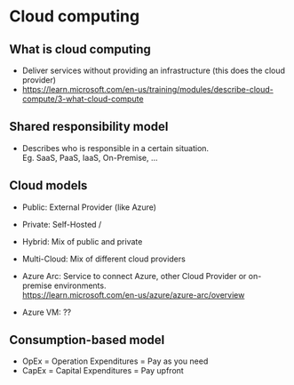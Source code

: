 # Cloud computing

## What is cloud computing

* Deliver services without providing an infrastructure (this does the cloud provider)
* <https://learn.microsoft.com/en-us/training/modules/describe-cloud-compute/3-what-cloud-compute>


## Shared responsibility model

* Describes who is responsible in a certain situation. \
  Eg. SaaS, PaaS, IaaS, On-Premise, ...


## Cloud models

* Public: External Provider (like Azure)
* Private: Self-Hosted / 
* Hybrid: Mix of public and private

* Multi-Cloud: Mix of different cloud providers

* Azure Arc: Service to connect Azure, other Cloud Provider or on-premise environments. \
  <https://learn.microsoft.com/en-us/azure/azure-arc/overview>

* Azure VM: ??


## Consumption-based model

* OpEx = Operation Expenditures = Pay as you need
* CapEx = Capital Expenditures = Pay upfront







